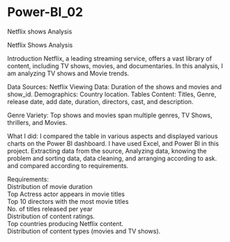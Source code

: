 # Power-BI_02
Netflix shows Analysis

Netflix Shows Analysis

Introduction
Netflix, a leading streaming service, offers a vast library of content, including TV shows, movies, and documentaries. In this analysis, I am analyzing TV shows and Movie trends.

Data Sources:
Netflix Viewing Data: Duration of the shows and movies and show_id.
Demographics: Country location.
Tables Content: Titles, Genre, release date, add date, duration, directors, cast, and description.

Genre Variety: Top shows and movies span multiple genres, TV Shows, thrillers, and Movies.

What I did: I compared the table in various aspects and displayed various charts on the Power BI dashboard. I have used Excel, and Power BI in this project.
Extracting data from the source, Analyzing data, knowing the problem and sorting data, data cleaning, and arranging according to ask. and compared according to requirements.		

Requirements:				
Distribution of movie duration				
Top Actress actor appears in movie titles				
Top 10 directors with the most movie titles				
No. of titles released per year				
Distribution of content ratings.				
Top countries producing Netflix content.				
Distribution of content types (movies and TV shows).	

